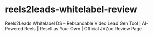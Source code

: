 # reels2leads-whitelabel-review
Reels2Leads Whitelabel DS – Rebrandable Video Lead Gen Tool | AI-Powered Reels | Resell as Your Own | Official JVZoo Review Page
